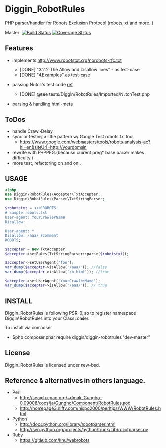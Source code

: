 Diggin_RobotRules
=========================

PHP parser/handler for Robots Exclusion Protocol (robots.txt and more..) 

Master: [![Build Status](https://secure.travis-ci.org/diggin/Diggin_RobotRules.png?branch=master)](http://travis-ci.org/diggin/Diggin_RobotRules)
[![Coverage Status](https://coveralls.io/repos/diggin/Diggin_RobotRules/badge.png)](https://coveralls.io/r/diggin/Diggin_RobotRules)

Features
--------

- implements http://www.robotstxt.org/norobots-rfc.txt
    - [DONE] "3.2.2 The Allow and Disallow lines" - as test-case
    - [DONE] "4.Examples" as test-case

- passing Nutch's test code
    [ref](https://github.com/apache/nutch/blob/trunk/src/plugin/lib-http/src/test/org/apache/nutch/protocol/http/api/TestRobotRulesParser.java)
    - [DONE] @see tests/Diggin/RobotRules/Imported/NutchTest.php
- parsing & handling html-meta

ToDos
-----
- handle Crawl-Delay
- sync or testing a little pattern w/ Google Test robots.txt tool
    - https://www.google.com/webmasters/tools/robots-analysis-ac?hl=en&siteUrl=http://yourdomain
- rewrite with PHPPEG.(because current preg* base parser makes difficulty.)
- more test, refactoring on and on..

USAGE
-----
``` php
<?php
use Diggin\RobotRules\Accepter\TxtAccepter;
use Diggin\RobotRules\Parser\TxtStringParser;

$robotstxt = <<<'ROBOTS'
# sample robots.txt
User-agent: YourCrawlerName
Disallow:

User-agent: *
Disallow: /aaa/ #comment
ROBOTS;

$accepter = new TxtAccepter;
$accepter->setRules(TxtStringParser::parse($robotstxt));

$accepter->setUserAgent('foo');
var_dump($accepter->isAllow('/aaa/')); //false
var_dump($accepter->isAllow('/b.html')); //true

$accepter->setUserAgent('YourCrawlerName');
var_dump($accepter->isAllow('/aaa/')); // true
```

INSTALL
-------
Diggin_RobotRules is following PSR-0,
so to register namespace Diggin\RobotRules into your ClassLoader.

To install via composer
- $php composer.phar require diggin/diggin-robotrules "dev-master"

License
-------
Diggin_RobotRules is licensed under new-bsd.


Reference & alternatives in others language.
---------------------------

- Perl
    - http://search.cpan.org/~dmaki/Gungho-0.09008/docs/ja/Gungho/Component/RobotRules.pod
    - http://homepage3.nifty.com/hippo2000/perltips/WWW/RobotRules.html
- Python
    - http://docs.python.org/library/robotparser.html
    - http://svn.python.org/projects/python/trunk/Lib/robotparser.py
- Ruby
    - https://github.com/knu/webrobots
